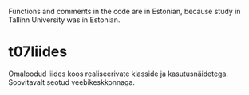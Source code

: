 Functions and comments in the code are in Estonian, because study in Tallinn University was in Estonian.

# t07liides
Omaloodud liides koos realiseerivate klasside ja kasutusnäidetega. Soovitavalt seotud veebikeskkonnaga.
